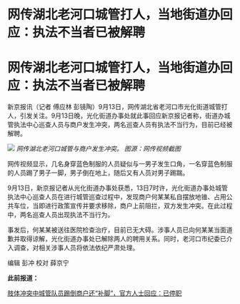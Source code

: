 # 网传湖北老河口城管打人，当地街道办回应：执法不当者已被解聘

# 网传湖北老河口城管打人，当地街道办回应：执法不当者已被解聘

新京报讯（记者 傅应林
彭镜陶）9月13日，网传湖北省老河口市光化街道城管打人，引发关注。9月13日晚，光化街道办事处就此事回应新京报记者称，街道办城管执法中心巡查人员与商户发生冲突，两名巡查人员有执法不当行为，目前已经被解聘。

![](https://inews.gtimg.com/om_bt/ON3NtpikTMf5j_HnbzNI9zFlrxgHJ6Fch8XNknXtKFl68AA/1000)
_网传湖北老河口城管与商户发生冲突。 图源：网传视频截图_

网传视频显示，几名身穿蓝色制服的人员疑似与一男子发生口角，一名穿蓝色制服的人员踢了男子一脚，男子倒在地上，随后又有人员对男子踢踹。

9月13日，新京报记者从光化街道办事处获悉，13日7时许，光化街道办事处城管执法中心巡查人员在进行城管巡查过程中，发现商户何某某私自摆放地锥、占用公共车位，当即进行政策宣传并要求移除，商户上前阻拦，双方发生冲突。在此过程中，两名巡查人员出现执法不当行为。

事发后，何某某被送往医院检查治疗，目前已无大碍。涉事人员已向何某某当面道歉并取得谅解，光化街道办事处已解除两人的聘用关系。同时，老河口市纪委已介入调查，对相关涉事人员将依法依纪严肃处理。

编辑 彭冲 校对 薛京宁

**此前报道：**

[肢体冲突中城管队员踢倒商户还“补脚”，官方人士回应：已停职](https://new.qq.com/rain/a/20230913A090YV00)


